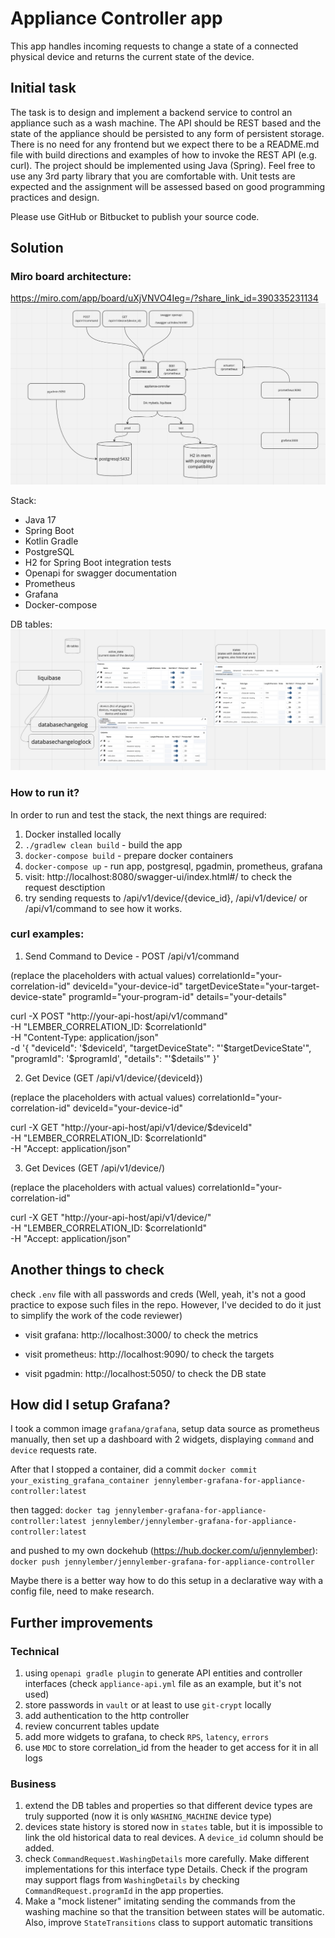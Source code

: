 # Appliance Controller app

This app handles incoming requests to change a state of a connected physical
device and returns the current state of the device.

## Initial task

The task is to design and implement a backend service to control an appliance such as a wash machine. The API should be REST based and the state of the appliance should be persisted to any form of persistent storage. There is no need for any frontend but we expect there to be a README.md file with build directions and examples of how to invoke the REST API (e.g. curl).
The project should be implemented using Java (Spring). Feel free to use any 3rd party library that you are comfortable with. Unit tests are expected and the assignment will be assessed based on good programming practices and design.

Please use GitHub or Bitbucket to publish your source code.

## Solution

### Miro board architecture: 
https://miro.com/app/board/uXjVNVO4Ieg=/?share_link_id=390335231134
![img.png](img.png)

Stack:
- Java 17
- Spring Boot
- Kotlin Gradle
- PostgreSQL
- H2 for Spring Boot integration tests
- Openapi for swagger documentation
- Prometheus
- Grafana
- Docker-compose

DB tables:
![img_1.png](img_1.png)


### How to run it?
In order to run and test the stack, the next things are required:
1) Docker installed locally
2) `./gradlew clean build` - build the app
4) `docker-compose build` - prepare docker containers
5) `docker-compose up` - run app, postgresql, pgadmin, prometheus, grafana
6) visit: http://localhost:8080/swagger-ui/index.html#/ to check the request desctiption
7) try sending requests to /api/v1/device/{device_id}, /api/v1/device/ or /api/v1/command to see how it works.

### curl examples:

1) Send Command to Device - POST /api/v1/command

(replace the placeholders with actual values)
correlationId="your-correlation-id"
deviceId="your-device-id"
targetDeviceState="your-target-device-state"
programId="your-program-id"
details="your-details"

curl -X POST "http://your-api-host/api/v1/command" \
-H "LEMBER_CORRELATION_ID: $correlationId" \
-H "Content-Type: application/json" \
-d '{
"deviceId": '$deviceId',
"targetDeviceState": "'$targetDeviceState'",
"programId": '$programId',
"details": "'$details'"
}'

2) Get Device (GET /api/v1/device/{deviceId})

(replace the placeholders with actual values)
correlationId="your-correlation-id"
deviceId="your-device-id"

curl -X GET "http://your-api-host/api/v1/device/$deviceId" \
-H "LEMBER_CORRELATION_ID: $correlationId" \
-H "Accept: application/json"

3) Get Devices (GET /api/v1/device/)

(replace the placeholders with actual values)
correlationId="your-correlation-id"

curl -X GET "http://your-api-host/api/v1/device/" \
-H "LEMBER_CORRELATION_ID: $correlationId" \
-H "Accept: application/json"

## Another things to check
check `.env` file with all passwords and creds 
(Well, yeah, it's not a good practice to expose such files in the repo. However, I've decided to do it just to simplify the work of the code reviewer)

* visit grafana: http://localhost:3000/ to check the metrics

* visit prometheus: http://localhost:9090/ to check the targets

* visit pgadmin: http://localhost:5050/ to check the DB state

## How did I setup Grafana?

I took a common image `grafana/grafana`, setup data source as prometheus
manually, then set up a dashboard with 2 widgets, displaying
`command` and `device` requests rate.

After that I stopped a container, did a commit
`docker commit your_existing_grafana_container jennylember-grafana-for-appliance-controller:latest`

then tagged:
`docker tag jennylember-grafana-for-appliance-controller:latest jennylember/jennylember-grafana-for-appliance-controller:latest`

and pushed to my own dockehub (https://hub.docker.com/u/jennylember):
`docker push jennylember/jennylember-grafana-for-appliance-controller`

Maybe there is a better way how to do this setup in a declarative way with a config file,
need to make research.

## Further improvements

### Technical
1) using `openapi gradle plugin` to generate API entities and controller interfaces
   (check `appliance-api.yml` file as an example, but it's not used)
2) store passwords in `vault` or at least to use `git-crypt` locally
3) add authentication to the http controller
4) review concurrent tables update
5) add more widgets to grafana, to check `RPS`, `latency`, `errors`
6) use `MDC` to store correlation_id from the header to get access for it in all logs 

### Business
1) extend the DB tables and properties so that different device types are
truly supported (now it is only `WASHING_MACHINE` device type)
2) devices state history is stored now in `states` table, but it is impossible to 
link the old historical data to real devices. A `device_id` column should be added.
3) check `CommandRequest.WashingDetails` more carefully.
Make different implementations for this interface type Details.
Check if the program may support flags from `WashingDetails` by 
checking `CommandRequest.programId` in the app properties.
4) Make a "mock listener" imitating sending the commands from the washing machine
so that the transition between states will be automatic. Also,
improve `StateTransitions` class to support automatic transitions 

